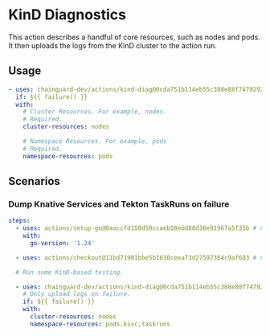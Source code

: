 # KinD Diagnostics

This action describes a handful of core resources, such as
nodes and pods.  It then uploads the logs from the KinD
cluster to the action run.

## Usage

```yaml
- uses: chainguard-dev/actions/kind-diag@0cda751b114eb55c388e88f7479292668165602a # v1.0.2
  if: ${{ failure() }}
  with:
    # Cluster Resources. For example, nodes.
    # Required.
    cluster-resources: nodes

    # Namespace Resources. For example, pods
    # Required.
    namespace-resources: pods
```

## Scenarios

### Dump Knative Services and Tekton TaskRuns on failure

```yaml
steps:
  - uses: actions/setup-go@0aaccfd150d50ccaeb58ebd88d36e91967a5f35b # v5.4.0
    with:
      go-version: '1.24'

  - uses: actions/checkout@11bd71901bbe5b1630ceea73d27597364c9af683 # v4.2.2

  # Run some KinD-based testing.

  - uses: chainguard-dev/actions/kind-diag@0cda751b114eb55c388e88f7479292668165602a # v1.0.2
    # Only upload logs on failure.
    if: ${{ failure() }}
    with:
      cluster-resources: nodes
      namespace-resources: pods,ksvc,taskruns
```